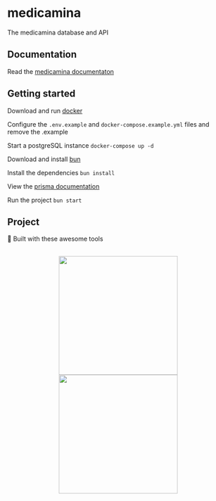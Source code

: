 # medicamina

The medicamina database and API

## Documentation

Read the [medicamina documentaton](https://docs.medicamina.us/)

##  Getting started

Download and run [docker](https://docker.com/)

Configure the `.env.example` and `docker-compose.example.yml` files and remove the .example

Start a postgreSQL instance `docker-compose up -d`

Download and install [bun](https://bun.sh/)

Install the dependencies `bun install`

View the [prisma documentation](https://bun.sh/guides/ecosystem/prisma)
 
Run the project `bun start`

## Project 

🔨 Built with these awesome tools

<br />

<div align="center">
  <a href="https://bun.sh"><img src="https://bun.sh/wordmark.svg" width="270" /></a>
  <a href="https://expressjs.com"><img src="https://upload.wikimedia.org/wikipedia/commons/6/64/Expressjs.png" width="270" /></a>
</div>
